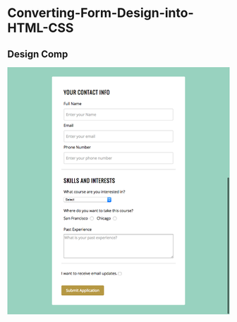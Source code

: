 # Converting-Form-Design-into-HTML-CSS

## Design Comp 

![Mockout](./application_form.png?raw=true "Final Mockup")


